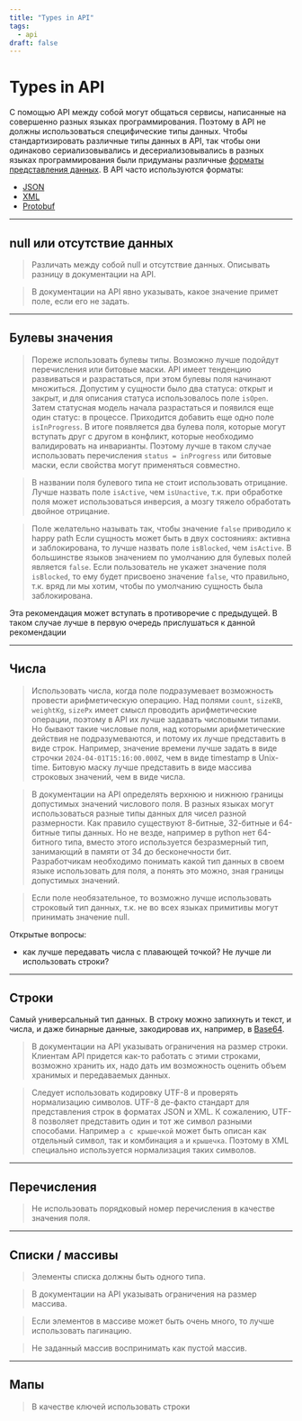 ```yaml
---
title: "Types in API"
tags:
  - api
draft: false
---
```


# Types in API

С помощью API между собой могут общаться сервисы, написанные на совершенно разных языках программирования.
Поэтому в API не должны использоваться специфические типы данных.
Чтобы стандартизировать различные типы данных в API, так чтобы они одинаково сериализовывались и десериализовывались в разных языках программирования были придуманы различные [форматы представления данных](../formats/formats.md).
В API часто используются форматы:
- [JSON](../formats/json.md)
- [XML](../formats/xml.md)
- [Protobuf](../formats/protobuf.md)


---
## null или отсутствие данных

> Различать между собой null и отсутствие данных. Описывать разницу в документации на API.

> В документации на API явно указывать, какое значение примет поле, если его не задать.


---
## Булевы значения

> Пореже использовать булевы типы. Возможно лучше подойдут перечисления или битовые маски.
API имеет тенденцию развиваться и разрастаться, при этом булевы поля начинают множиться.
Допустим у сущности было два статуса: открыт и закрыт, и для описания статуса использовалось поле `isOpen`.
Затем статусная модель начала разрастаться и появился еще один статус: в процессе.
Приходится добавить еще одно поле `isInProgress`.
В итоге появляется два булева поля, которые могут вступать друг с другом в конфликт, которые необходимо валидировать на инварианты.
Поэтому лучше в таком случае использовать перечисления `status = inProgress` или битовые маски, если свойства могут применяться совместно.

> В названии поля булевого типа не стоит использовать отрицание.
Лучше назвать поле `isActive`, чем `isUnactive`, т.к. при обработке поля может использоваться инверсия, а мозгу тяжело обработать двойное отрицание.

> Поле желательно называть так, чтобы значение `false` приводило к happy path
Если сущность может быть в двух состояниях: активна и заблокирована, то лучше назвать поле `isBlocked`, чем `isActive`.
В большинстве языков значением по умолчанию для булевых полей является `false`.
Если пользователь не укажет значение поля `isBlocked`, то ему будет присвоено значение `false`, что правильно, т.к. вряд ли мы хотим, чтобы по умолчанию сущность была заблокирована.

Эта рекомендация может вступать в противоречие с предыдущей.
В таком случае лучше в первую очередь прислушаться к данной рекомендации


---
## Числа

> Использовать числа, когда поле подразумевает возможность провести арифметическую операцию.
Над полями `count`, `sizeKB`, `weightKg`, `sizePx` имеет смысл проводить арифметические операции, поэтому в API их лучше задавать числовыми типами.
Но бывают такие числовые поля, над которыми арифметические действия не подразумеваются, и потому их лучше представить в виде строк.
Например, значение времени лучше задать в виде строчки `2024-04-01T15:16:00.000Z`, чем в виде timestamp в Unix-time.
Битовую маску лучше представить в виде массива строковых значений, чем в виде числа.


> В документации на API определять верхнюю и нижнюю границы допустимых значений числового поля.
В разных языках могут использоваться разные типы данных для чисел разной размерности.
Как правило существуют 8-битные, 32-битные и 64-битные типы данных.
Но не везде, например в python нет 64-битного типа, вместо этого используется безразмерный тип, занимающий в памяти от 34 до бесконечности бит.
Разработчикам необходимо понимать какой тип данных в своем языке использовать для поля, а понять это можно, зная границы допустимых значений.

> Если поле необязательное, то возможно лучше использовать строковый тип данных, т.к. не во всех языках примитивы могут принимать значение null.

Открытые вопросы:
- как лучше передавать числа с плавающей точкой? Не лучше ли использовать строки?


---
## Строки
Самый универсальный тип данных. 
В строку можно запихнуть и текст, и числа, и даже бинарные данные, закодировав их, например, в [Base64](../formats/base64.md).

> В документации на API указывать ограничения на размер строки.
Клиентам API придется как-то работать с этими строками, возможно хранить их, надо дать им возможность оценить объем хранимых и передаваемых данных.

> Следует использовать кодировку UTF-8 и проверять нормализацию символов.
UTF-8 де-факто стандарт для представления строк в форматах JSON и XML.
К сожалению, UTF-8 позволяет представить один и тот же символ разными способами. 
Например `a с крышечкой` может быть описан как отдельный символ, так и комбинация `a` и `крышечка`.
Поэтому в XML специально используется нормализация таких символов.


---
## Перечисления

> Не использовать порядковый номер перечисления в качестве значения поля.


---
## Списки / массивы

> Элементы списка должны быть одного типа.

> В документации на API указывать ограничения на размер массива. 

> Если элементов в массиве может быть очень много, то лучше использовать пагинацию.

> Не заданный массив воспринимать как пустой массив.


---
## Мапы

> В качестве ключей использовать строки
